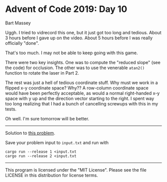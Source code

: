 # Advent of Code 2019: Day 10
Bart Massey

Uggh. I tried to vidrecord this one, but it just got too
long and tedious. About 3 hours before I gave up on the
video. About 5 hours before I was really officially "done".

That's too much. I may not be able to keep going with this
game.

There were two key insights. One was to compute the "reduced
slope" (see the code) for occlusion. The other was to use
the venerable `atan2()` function to rotate the laser in Part
2.

The rest was just a hell of tedious coordinate stuff.  Why
must we work in a flipped x-y coordinate space? Why??  A
row-column coordinate space would have been perfectly
acceptable, as would a normal right-handed x-y space with y
up and the direction vector starting to the right. I spent
way too long realizing that I had a bunch of cancelling
screwups with this in my tests.

Oh well. I'm sure tomorrow will be better.

---

Solution to
[this problem](https://adventofcode.com/2019/day/10).

Save your problem input to `input.txt` and run with

    cargo run --release 1 <input.txt
    cargo run --release 2 <input.txt

---

This program is licensed under the "MIT License".
Please see the file LICENSE in this distribution
for license terms.
